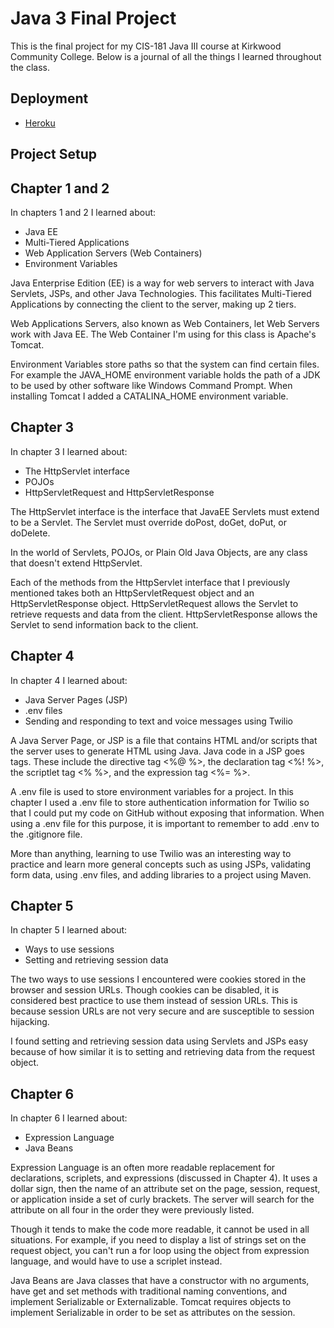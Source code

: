 # Java 3 Final Project

This is the final project for my CIS-181 Java III course at Kirkwood Community College. Below is a journal of all the things I learned throughout the class.

## Deployment

* [Heroku](salty-savannah-73662.herokuapp.com/)

## Project Setup

## Chapter 1 and 2

In chapters 1 and 2 I learned about:

- Java EE
- Multi-Tiered Applications
- Web Application Servers (Web Containers)
- Environment Variables

Java Enterprise Edition (EE) is a way for web servers to interact with Java Servlets, JSPs, and other Java Technologies. This facilitates Multi-Tiered Applications by connecting the client to the server, making up 2 tiers.

Web Applications Servers, also known as Web Containers, let Web Servers work with Java EE. The Web Container I'm using for this class is Apache's Tomcat.

Environment Variables store paths so that the system can find certain files. For example the JAVA_HOME environment variable holds the path of a JDK to be used by other software like Windows Command Prompt. When installing Tomcat I added a CATALINA_HOME environment variable.

## Chapter 3

In chapter 3 I learned about:

- The HttpServlet interface
- POJOs
- HttpServletRequest and HttpServletResponse

The HttpServlet interface is the interface that JavaEE Servlets must extend to be a Servlet. The Servlet must override doPost, doGet, doPut, or doDelete.

In the world of Servlets, POJOs, or Plain Old Java Objects, are any class that doesn't extend HttpServlet.

Each of the methods from the HttpServlet interface that I previously mentioned takes both an HttpServletRequest object and an HttpServletResponse object. HttpServletRequest allows the Servlet to retrieve requests and data from the client. HttpServletResponse allows the Servlet to send information back to the client.

## Chapter 4

In chapter 4 I learned about:

- Java Server Pages (JSP)
- .env files
- Sending and responding to text and voice messages using Twilio

A Java Server Page, or JSP is a file that contains HTML and/or scripts that the server uses to generate HTML using Java. Java code in a JSP goes tags. These include the directive tag <%@ %>, the declaration tag <%! %>, the scriptlet tag <% %>, and the expression tag <%= %>.

A .env file is used to store environment variables for a project. In this chapter I used a .env file to store authentication information for Twilio so that I could put my code on GitHub without exposing that information. When using a .env file for this purpose, it is important to remember to add .env to the .gitignore file.

More than anything, learning to use Twilio was an interesting way to practice and learn more general concepts such as using JSPs, validating form data, using .env files, and adding libraries to a project using Maven.

## Chapter 5

In chapter 5 I learned about:

- Ways to use sessions
- Setting and retrieving session data

The two ways to use sessions I encountered were cookies stored in the browser and session URLs. Though cookies can be disabled, it is considered best practice to use them instead of session URLs. This is because session URLs are not very secure and are susceptible to session hijacking. 

I found setting and retrieving session data using Servlets and JSPs easy because of how similar it is to setting and retrieving data from the request object.

## Chapter 6

In chapter 6 I learned about: 

- Expression Language
- Java Beans

Expression Language is an often more readable replacement for declarations, scriplets, and expressions (discussed in Chapter 4). It uses a dollar sign, then the name of an attribute set on the page, session, request, or application inside a set of curly brackets. The server will search for the attribute on all four in the order they were previously listed. 

Though it tends to make the code more readable, it cannot be used in all situations. For example, if you need to display a list of strings set on the request object, you can't run a for loop using the object from expression language, and would have to use a scriplet instead.

Java Beans are Java classes that have a constructor with no arguments, have get and set methods with traditional naming conventions, and implement Serializable or Externalizable. Tomcat requires objects to implement Serializable in order to be set as attributes on the session.
